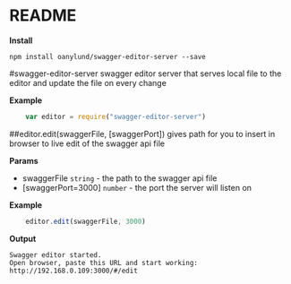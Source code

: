 # README #

**Install**

    npm install oanylund/swagger-editor-server --save

<a name="module_swagger-editor-server"></a>
#swagger-editor-server
swagger editor server that serves local file to the editor and update the file on every change

**Example**  
```javascript
    var editor = require("swagger-editor-server")
```

<a name="module_swagger-editor-server.edit"></a>
##editor.edit(swaggerFile, [swaggerPort])
gives path for you to insert in browser to live edit of the swagger api file

**Params**

- swaggerFile `string` - the path to the swagger api file  
- \[swaggerPort=3000\] `number` - the port the server will listen on  

**Example**  
```javascript    editor.edit(swaggerFile, 3000)```



**Output**

    Swagger editor started.
    Open browser, paste this URL and start working: http://192.168.0.109:3000/#/edit
